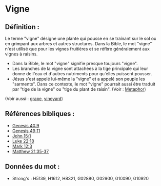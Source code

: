 # Vigne

## Définition :

Le terme "vigne" désigne une plante qui pousse en se traînant sur le sol ou en grimpant aux arbres et autres structures. Dans la Bible, le mot "vigne" n'est utilisé que pour les vignes fruitières et se réfère généralement aux vignes à raisins.

* Dans la Bible, le mot "vigne" signifie presque toujours "vigne".
* Les branches de la vigne sont attachées à la tige principale qui leur donne de l'eau et d'autres nutriments pour qu'elles puissent pousser.
* Jésus s'est appelé lui-même la "vigne" et a appelé son peuple les "sarments". Dans ce contexte, le mot "vigne" pourrait aussi être traduit par "tige de la vigne" ou "tige du plant de raisin". (Voir : [Metaphor](rc://en/ta/man/translate/figs-metaphor))

(Voir aussi : [grape](../other/grape.md), [vineyard](../other/vineyard.md))

## Références bibliques :

* [Genesis 40:9](rc://en/tn/help/gen/40/09)
* [Genesis 49:11](rc://en/tn/help/gen/49/11)
* [John 15:1](rc://en/tn/help/jhn/15/01)
* [Luke 22:18](rc://en/tn/help/luk/22/18)
* [Mark 12:3](rc://en/tn/help/mrk/12/03)
* [Matthew 21:35-37](rc://en/tn/help/mat/21/35)

## Données du mot :

* Strong's : H5139, H1612, H8321, G02880, G02900, G10090, G10920

